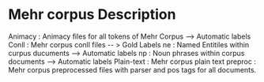 # Mehr corpus Description
Animacy : Animacy files for all tokens of Mehr Corpus --> Automatic labels
Conll : Mehr corpus conll files -- > Gold Labels
ne : Named Entitiles within curpus ducuments --> Automatic labels
np : Noun phrases within corpus documents --> Automatic labels
Plain-text : Mehr corpus plain text
preproc : Mehr corpus preprocessed files with parser and pos tags for all documents.
